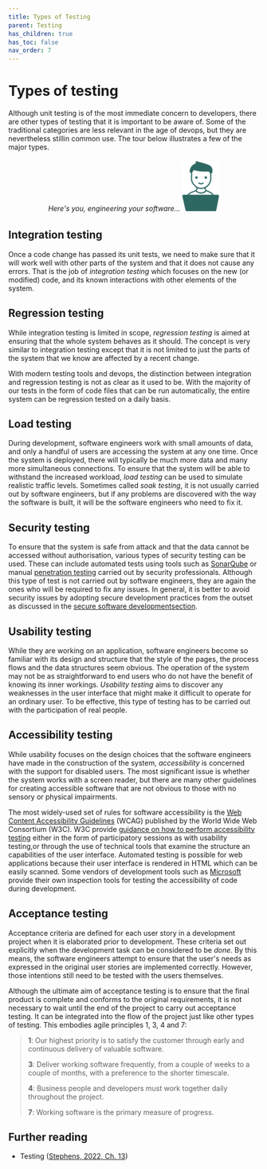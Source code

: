 ```yaml
---
title: Types of Testing
parent: Testing
has_children: true
has_toc: false
nav_order: 7
---
```


# Types of testing

Although unit testing is of the most immediate concern to developers, there are other
types of testing that it is important to be aware of. Some of the traditional categories
are less relevant in the age of devops, but they are nevertheless stillin common use.
The tour below illustrates a few of the major types.

<h6 align="center"> Here's you, engineering your software...

<a href="https://bdavison.napier.ac.uk/set09102/testing.html" target="_blank" alt="Software testing">
    <img src="../../images/you_small.png">
</a>
</h6>


## Integration testing

Once a code change has passed its unit tests, we need to make sure that it will work well
with other parts of the system and that it does not cause any errors. That is the job of
*integration testing* which focuses on the new (or modified) code, and its known
interactions with other elements of the system.

## Regression testing

While integration testing is limited in scope, *regression testing* is aimed at ensuring
that the whole system behaves as it should. The concept is very similar to integration
testing except that it is not limited to just the parts of the system that we know are
affected by a recent change.

With modern testing tools and devops, the distinction between integration and regression
testing is not as clear as it used to be. With the majority of our tests in the form of
code files that can be run automatically, the entire system can be regression tested on
a daily basis.

## Load testing

During development, software engineers work with small amounts of data, and only a handful
of users are accessing the system at any one time. Once the system is deployed, there will
typically be much more data and many more simultaneous connections. To ensure that the
system will be able to withstand the increased workload, *load testing* can be used to
simulate realistic traffic levels. Sometimes called *soak testing*, it is not usually carried
out by software engineers, but if any problems are discovered with the way the software is
built, it will be the software engineers who need to fix it.

## Security testing

To ensure that the system is safe from attack and that the data cannot be accessed without
authorisation, various types of security testing can be used. These can include automated
tests using tools such as
[SonarQube](https://www.sonarsource.com/lp/solutions/security/?utm_source=bing&utm_medium=paid&utm_campaign=SQ-EMEA-Generic&utm_term=security%20testing&utm_content=SAST&msclkid=7c0d61766bf81327e29704553152e093)
or manual [penetration testing](https://www.ncsc.gov.uk/guidance/penetration-testing)
carried out by security professionals. Although this type
of test is not carried out by software engineers, they are again the ones who will be
required to fix any issues. In general, it is better to avoid security issues by adopting
secure development practices from the outset as discussed in the
[secure software developmentsection](../unit7_ethics/Week11b_secure_software_development.md).

## Usability testing

While they are working on an application, software engineers become so familiar with its
design and structure that the style of the pages, the process flows and the data structures
seem obvious. The operation of the system may not be as straightforward to end users who do not
have the benefit of knowing its inner workings. *Usability testing* aims to discover any
weaknesses in the user interface that might make it difficult to operate for an ordinary
user. To be effective, this type of testing has to be carried out with the participation of
real people.

## Accessibility testing

While usability focuses on the design choices that the software engineers have made in the
construction of the system, *accessibility* is concerned with the support for disabled
users. The most significant issue is whether the system works with a screen reader, but there
are many other guidelines for creating accessible software that are not obvious to those with
no sensory or physical impairments.

The most widely-used set of rules for software accessibility is the
[Web Content Accessibility Guidelines](https://wcag.com/resource/what-is-wcag/)
(WCAG) published by the World Wide Web Consortium (W3C). W3C provide
[guidance on how to perform accessibility testing](https://www.w3.org/WAI/test-evaluate/) either
in the form of participatory sessions as with usability testing,or through the use of technical
tools that examine the structure an capabilities of the user interface. Automated testing
is possible for web applications because their user interface is rendered in HTML which can
be easily scanned. Some vendors of development tools such as
[Microsoft](https://learn.microsoft.com/en-us/windows/win32/winauto/inspect-objects)
provide their own inspection tools for testing the accessibility of code during development.

## Acceptance testing

Acceptance criteria are defined for each user story in a development project when it is
elaborated prior to development. These criteria set out explicitly when the development
task can be considered to be *done*. By this means, the software engineers attempt to
ensure that the user's needs as expressed in the original user stories are implemented
correctly. However, those intentions still need to be tested with the users themselves.

Although the ultimate aim of acceptance testing is to ensure that the final product is
complete and conforms to the original requirements, it is not necessary to wait until
the end of the project to carry out acceptance testing. It can be integrated into the
flow of the project just like other types of testing. This embodies agile
principles 1, 3, 4 and 7:

> **1**: Our highest priority is to satisfy the customer through early and continuous
> delivery of valuable software.
>
> **3**: Deliver working software frequently, from a couple of weeks to a couple of months,
> with a preference to the shorter timescale.
>
> **4**: Business people and developers must work together daily throughout the project.
>
> **7**: Working software is the primary measure of progress.

## Further reading

* Testing ([Stephens, 2022, Ch. 13](https://learning.oreilly.com/library/view/beginning-software-engineering/9781119901709/c13.xhtml))
